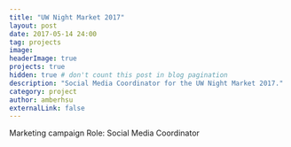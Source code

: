 ```yaml
---
title: "UW Night Market 2017"
layout: post
date: 2017-05-14 24:00
tag: projects
image:
headerImage: true
projects: true
hidden: true # don't count this post in blog pagination
description: "Social Media Coordinator for the UW Night Market 2017."
category: project
author: amberhsu
externalLink: false
---
```

Marketing campaign
Role: Social Media Coordinator